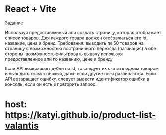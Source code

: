 # React + Vite

Задание

Используя предоставленный апи создать страницу, которая отображает список товаров. Для каждого товара должен отображаться его id, название, цена и бренд.
Требования:
выводить по 50 товаров на страницу с возможностью постраничного перехода (пагинация) в обе стороны.
возможность фильтровать выдачу используя предоставленное апи по названию, цене и бренду

Если API возвращает дубли по id, то следует их считать одним товаром и выводить только первый, даже если другие поля различаются.
Если API возвращает ошибку, следует вывести идентификатор ошибки в консоль, если он есть и повторить запрос.

# host: https://katyi.github.io/product-list-valantis